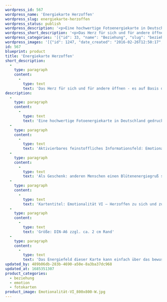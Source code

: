 ```yaml
---
wordpress_id: 567
wordpress_name: 'Energiekarte Herzoffen'
wordpress_slug: energiekarte-herzoffen
wordpress_status: publish
wordpress_description: '<p>Eine hochwertige Fotoenergiekarte in Deutschland gedruckt und in Handarbeit laminiert.  Sie ist in Postkartengröße (DIN-A6) gut zu transportieren und kann auch auf den Körper aufgelegt werden.</p><p>Aktivierbares feinstoffliches Informationsfeld: Emotionalität - Herzoffenheit für sich selbst und für andere - Herzbewusstsein - Emotional sein - Stärke in Emotionalität - Freundschaft &amp; Liebe: Emotionale Zugänge zu sich selbst und zu anderen öffnen. Das eigene Herz weiten und Eingänge ins emotionale Herz (neu) schaffen. Freundschaft und Liebe für sich und für andere schenken.<br />Als Geschenk: anderen Menschen einen Blütenenergiegruß senden (Geburtstag, Valentinstag, Hochzeitstag, Muttertag, ... ).</p><p>Kartentitel: Emotionalität VI – Herzoffen zu sich und zu anderen. Reihe: Emotionalität (jeweils zum Valentinstag als Tag der gelebten zwischenmenschlichen Liebe ist eine der Karten dieser Reihe entstanden)</p><p>Größe: DIN-A6 zzgl. ca. 2 cm Rand<br />Andere Formate sind individuell für Sie innerhalb weniger Tage herstellbar. Bitte kontaktieren Sie uns hierfür unter <a href="mailto:info@elvedenverlag.de">info@elvedenverlag.de</a>.</p><p><a href="https://my.feenbaum.de/anwendung-energiebilder-foto-laminiert/">Anwendungshinweise</a>      <a href="https://my.feenbaum.de/produktinformationen-fotokarten/">Produktinformationen</a></p><p>Das Energiefeld dieser Karte kann einfach über das bewusste Konzentrieren auf den für sich selbst erwünschten inneren Zustand aktiviert werden. Bitte beachten Sie, dass jeweils nur der Teil des Kartenenergiefeldes von Ihnen aktiviert werden kann, der für Sie jeweils stimmig ist. Fragen zur Energiefeldtechnik beantworten wir Ihnen gerne.</p>'
wordpress_short_description: '<p>Das Herz für sich und für andere öffnen &#8211; es auf Basis der eigenen Emotionen weiten und Emotionen auf herzoffene Art zeigen</p>'
wordpress_categories: '[{"id": 33, "name": "Beziehung", "slug": "beziehung"}, {"id": 35, "name": "Emotion", "slug": "emotion"}, {"id": 23, "name": "Fotokarten", "slug": "fotokarten"}]'
wordpress_images: '[{"id": 1247, "date_created": "2016-02-26T12:50:17", "date_created_gmt": "2016-02-26T10:50:17", "date_modified": "2016-02-26T12:50:17", "date_modified_gmt": "2016-02-26T10:50:17", "src": "https://my.feenbaum.de/wp-content/uploads/2016/02/Emotionalit\u00e4t-VI_800x800-W.jpg", "name": "Emotionalit\u00e4t-VI_800x800-W", "alt": ""}]'
id: 567
blueprint: product
title: 'Energiekarte Herzoffen'
short_description:
  -
    type: paragraph
    content:
      -
        type: text
        text: 'Das Herz für sich und für andere öffnen - es auf Basis der eigenen Emotionen weiten und Emotionen auf herzoffene Art zeigen'
description:
  -
    type: paragraph
    content:
      -
        type: text
        text: 'Eine hochwertige Fotoenergiekarte in Deutschland gedruckt und in Handarbeit laminiert.  Sie ist in Postkartengröße (DIN-A6) gut zu transportieren und kann auch auf den Körper aufgelegt werden.'
  -
    type: paragraph
    content:
      -
        type: text
        text: 'Aktivierbares feinstoffliches Informationsfeld: Emotionalität - Herzoffenheit für sich selbst und für andere - Herzbewusstsein - Emotional sein - Stärke in Emotionalität - Freundschaft & Liebe: Emotionale Zugänge zu sich selbst und zu anderen öffnen. Das eigene Herz weiten und Eingänge ins emotionale Herz (neu) schaffen. Freundschaft und Liebe für sich und für andere schenken.'
  -
    type: paragraph
    content:
      -
        type: text
        text: 'Als Geschenk: anderen Menschen einen Blütenenergiegruß senden (Geburtstag, Valentinstag, Hochzeitstag, Muttertag, ... ).'
  -
    type: paragraph
    content:
      -
        type: text
        text: 'Kartentitel: Emotionalität VI – Herzoffen zu sich und zu anderen. Reihe: Emotionalität (jeweils zum Valentinstag als Tag der gelebten zwischenmenschlichen Liebe ist eine der Karten dieser Reihe entstanden)'
  -
    type: paragraph
    content:
      -
        type: text
        text: 'Größe: DIN-A6 zzgl. ca. 2 cm Rand'
  -
    type: paragraph
    content:
      -
        type: text
        text: 'Das Energiefeld dieser Karte kann einfach über das bewusste Konzentrieren auf den für sich selbst erwünschten inneren Zustand aktiviert werden. Bitte beachten Sie, dass jeweils nur der Teil des Kartenenergiefeldes von Ihnen aktiviert werden kann, der für Sie jeweils stimmig ist. Fragen zur Energiefeldtechnik beantworten wir Ihnen gerne.'
updated_by: 489b06db-283b-4690-a50e-8a3ba37dc968
updated_at: 1685351307
product_categories:
  - beziehung
  - emotion
  - fotokarten
product_image: Emotionalität-VI_800x800-W.jpg
---
```

